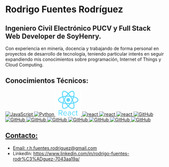 # Rodrigo Fuentes Rodríguez
## Ingeniero Civil Electrónico PUCV y Full Stack Web Developer de SoyHenry. 
Con experiencia en minería, docencia y trabajando de forma personal en proyectos de desarrollo de 
tecnología, teniendo particular interés en seguir expandiendo mis conocimientos sobre
programación, Internet of Things y Cloud Computing.


## Conocimientos Técnicos:


<a href="https://www.javascript.com/" target="_blank"> <img src="https://upload.wikimedia.org/wikipedia/commons/thumb/9/99/Unofficial_JavaScript_logo_2.svg/1200px-Unofficial_JavaScript_logo_2.svg.png" alt="JavaScript" width="80" height="80"/> 
<a href="https://www.python.org/" target="_blank"> <img src="https://img-0.journaldunet.com/j9wRRfOSv-4vFQx7XLJgfUz7j1k=/1500x/smart/11531bff1ef542b9b7d18e4ab9d5c0bc/ccmcms-jdn/37548786.jpg" alt="Python" width="80" height="80"/> 
<a href="https://reactjs.org/" target="_blank"> <img src="https://raw.githubusercontent.com/devicons/devicon/master/icons/react/react-original-wordmark.svg" alt="react" width="80" height="80"/> 
<a href="https://redux.js.org/" target="_blank"> <img src="https://w7.pngwing.com/pngs/413/852/png-transparent-redux-react-logo-javascript-dq-purple-violet-text-thumbnail.png" alt="react" width="80" height="80"/> 
<a href="https://tailwindcss.com/" target="_blank"> <img src="https://www.drupal.org/files/project-images/screenshot_361.png" alt="react" width="80" height="80"/> 
<a href="https://nodejs.org/en/" target="_blank"> <img src="https://pluralsight2.imgix.net/paths/images/nodejs-45adbe594d.png" alt="react" width="80" height="80"/> 
<a href="https://github.com/" target="_blank"> <img src="https://cdn-icons-png.flaticon.com/512/25/25231.png" alt="GitHub" width="80" height="80"/> 
<a href="https://www.w3schools.com/css/css_howto.asp" target="_blank"> <img src="https://cdn-icons-png.flaticon.com/512/732/732190.png" alt="GitHub" width="80" height="80"/> 
<a href="https://www.w3schools.com/html/html_basic.asp" target="_blank"> <img src="https://cdn-icons-png.flaticon.com/512/1532/1532556.png" alt="GitHub" width="80" height="80"/> 
<a href="https://sequelize.org/" target="_blank"> <img src="https://seeklogo.com/images/S/sequelize-logo-9A5075DB9F-seeklogo.com.png" alt="GitHub" width="80" height="80"/>
<a href="https://www.postgresql.org/" target="_blank"> <img src="https://upload.wikimedia.org/wikipedia/commons/thumb/2/29/Postgresql_elephant.svg/640px-Postgresql_elephant.svg.png" alt="GitHub" width="80" height="80"/> 
<a href="https://aws.amazon.com/es/" target="_blank"> <img src="https://cdn.iconscout.com/icon/free/png-256/aws-1869025-1583149.png" alt="GitHub" width="80" height="80"/> 
<a href="https://www.postman.com/" target="_blank"> <img src="https://uxwing.com/wp-content/themes/uxwing/download/brands-and-social-media/postman-icon.png" alt="GitHub" width="80" height="80"/> 
<a href="https://www.heidisql.com/" target="_blank"> <img src="https://upload.wikimedia.org/wikipedia/commons/3/32/HeidiSQL_logo_image.png" alt="GitHub" width="80" height="80"/> 


## Contacto:
- Email: r.h.fuentes.rodriguez@gmail.com 
- LinkedIn: https://www.linkedin.com/in/rodrigo-fuentes-rodr%C3%ADguez-7043aa19a/
